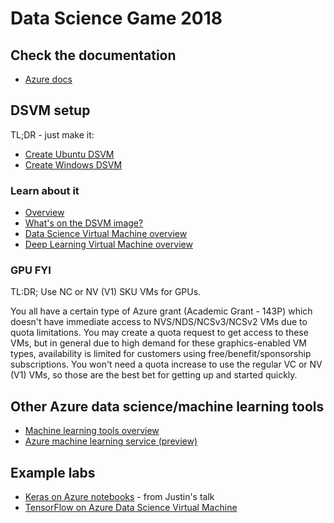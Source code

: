 # Data Science Game 2018

## Check the documentation
- [Azure docs](https://docs.microsoft.com/en-us/azure/index)

## DSVM setup
TL;DR - just make it:
- [Create Ubuntu DSVM](https://docs.microsoft.com/en-us/azure/machine-learning/data-science-virtual-machine/dsvm-ubuntu-intro)
- [Create Windows DSVM](https://docs.microsoft.com/en-us/azure/machine-learning/data-science-virtual-machine/provision-vm)

### Learn about it
- [Overview](https://azure.microsoft.com/en-us/services/virtual-machines/data-science-virtual-machines/)
- [What's on the DSVM image?](https://docs.microsoft.com/en-us/azure/machine-learning/data-science-virtual-machine/dsvm-tools-overview)
- [Data Science Virtual Machine overview](https://docs.microsoft.com/en-us/azure/machine-learning/data-science-virtual-machine/overview)
- [Deep Learning Virtual Machine overview](https://docs.microsoft.com/en-us/azure/machine-learning/data-science-virtual-machine/deep-learning-dsvm-overview)

### GPU FYI

TL:DR; Use NC or NV (V1) SKU VMs for GPUs.

You all have a certain type of Azure grant (Academic Grant - 143P) which doesn't have immediate access to NVS/NDS/NCSv3/NCSv2 VMs due to quota limitations.
You may create a quota request to get access to these VMs, but in general due to high demand for these graphics-enabled VM types, availability is limited for customers using free/benefit/sponsorship subscriptions.
You won't need a quota increase to use the regular VC or NV (V1) VMs, so those are the best bet for getting up and started quickly. 

## Other Azure data science/machine learning tools
- [Machine learning tools overview](https://docs.microsoft.com/en-us/azure/machine-learning/)
- [Azure machine learning service (preview)](https://docs.microsoft.com/en-us/azure/machine-learning/service/)

## Example labs
- [Keras on Azure notebooks](https://github.com/Microsoft/computerscience/blob/master/Labs/AI%20and%20Machine%20Learning/Keras/Keras.md) - from Justin's talk
- [TensorFlow on Azure Data Science Virtual Machine](https://github.com/Microsoft/computerscience/blob/master/Labs/AI%20and%20Machine%20Learning/TensorFlow/TensorFlow.md)
